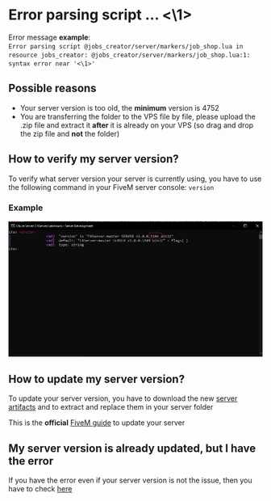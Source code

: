 # Error parsing script ... <\1>

Error message **example**:
<br>
`Error parsing script @jobs_creator/server/markers/job_shop.lua in resource jobs_creator: @jobs_creator/server/markers/job_shop.lua:1: syntax error near '<\1>'`

## Possible reasons
* Your server version is too old, the **minimum** version is 4752
* You are transferring the folder to the VPS file by file, please upload the .zip file and extract it **after** it is already on your VPS (so drag and drop the zip file and **not** the folder)

## How to verify my server version?
To verify what server version your server is currently using, you have to use the following command in your FiveM server console: `version`

### Example
![Version command image](version_example.jpg "Version example")

## How to update my server version?
To update your server version, you have to download the new [server artifacts](https://runtime.fivem.net/artifacts/fivem/build_server_windows/master/) and to extract and replace them in your server folder

This is the **official** [FiveM guide](https://docs.fivem.net/docs/server-manual/setting-up-a-server/) to update your server

## My server version is already updated, but I have the error
If you have the error even if your server version is not the issue, then you have to check [here](failed_to_verify_protected_resource.md)